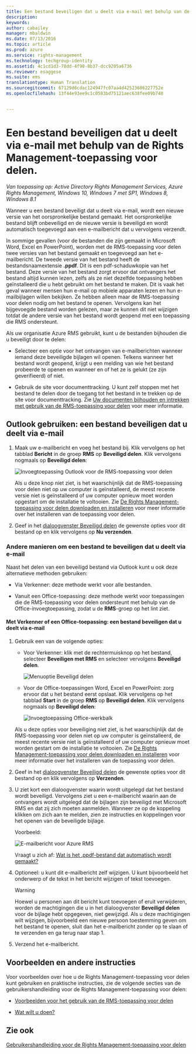```yaml
---
title: Een bestand beveiligen dat u deelt via e-mail met behulp van de Rights Management-toepassing voor delen | Azure RMS
description: 
keywords: 
author: cabailey
manager: mbaldwin
ms.date: 07/13/2016
ms.topic: article
ms.prod: azure
ms.service: rights-management
ms.technology: techgroup-identity
ms.assetid: 4c1cd1d3-78dd-4f90-8b37-dcc9205a6736
ms.reviewer: esaggese
ms.suite: ems
translationtype: Human Translation
ms.sourcegitcommit: 67129d6cdac124947fc07aa4d42523686227752e
ms.openlocfilehash: 13f44e93ee9c1c0583bd75121aec638fee09b748


---
```


# Een bestand beveiligen dat u deelt via e-mail met behulp van de Rights Management-toepassing voor delen.

*Van toepassing op: Active Directory Rights Management Services, Azure Rights Management, Windows 10, Windows 7 met SP1, Windows 8, Windows 8.1*

Wanneer u een bestand beveiligt dat u deelt via e-mail, wordt een nieuwe versie van het oorspronkelijke bestand gemaakt. Het oorspronkelijke bestand blijft onbeveiligd en de nieuwe versie is beveiligd en wordt automatisch toegevoegd aan een e-mailbericht dat u vervolgens verzendt.

In sommige gevallen (voor de bestanden die zijn gemaakt in Microsoft Word, Excel en PowerPoint), worden met de RMS-toepassing voor delen twee versies van het bestand gemaakt en toegevoegd aan het e-mailbericht. De tweede versie van het bestand heeft de bestandsnaamextensie **.ppdf**. Dit is een pdf-schaduwkopie van het bestand. Deze versie van het bestand zorgt ervoor dat ontvangers het bestand altijd kunnen lezen, zelfs als ze niet dezelfde toepassing hebben geïnstalleerd die u hebt gebruikt om het bestand te maken. Dit is vaak het geval wanneer mensen hun e-mail op mobiele apparaten lezen en hun e-mailbijlagen willen bekijken. Ze hebben alleen maar de RMS-toepassing voor delen nodig om het bestand te openen. Vervolgens kan het bijgevoegde bestand worden gelezen, maar ze kunnen dit niet wijzigen totdat de andere versie van het bestand wordt geopend met een toepassing die RMS ondersteunt.

Als uw organisatie Azure RMS gebruikt, kunt u de bestanden bijhouden die u beveiligt door te delen:

-   Selecteer een optie voor het ontvangen van e-mailberichten wanneer iemand deze beveiligde bijlagen wil openen. Telkens wanneer het bestand wordt geopend, krijgt u een melding van wie het bestand probeerde te openen en wanneer en of het ze is gelukt (ze zijn geverifieerd) of niet.

-   Gebruik de site voor documenttracking. U kunt zelf stoppen met het bestand te delen door de toegang tot het bestand in te trekken op de site voor documenttracking. Zie [Uw documenten bijhouden en intrekken met gebruik van de RMS-toepassing voor delen](sharing-app-track-revoke.md) voor meer informatie.

## Outlook gebruiken: een bestand beveiligen dat u deelt via e-mail

1.  Maak uw e-mailbericht en voeg het bestand bij. Klik vervolgens op het tabblad **Bericht** in de groep **RMS** op **Beveiligd delen**. Klik vervolgens nogmaals op **Beveiligd delen**:

    ![Invoegtoepassing Outlook voor de RMS-toepassing voor delen](../media/ADRMS_MSRMSApp_SP_OutlookToolbar.png)

    Als u deze knop niet ziet, is het waarschijnlijk dat de RMS-toepassing voor delen niet op uw computer is geïnstalleerd, de meest recente versie niet is geïnstalleerd of uw computer opnieuw moet worden opgestart om de installatie te voltooien. Zie [De Rights Management-toepassing voor delen downloaden en installeren](install-sharing-app.md) voor meer informatie over het installeren van de toepassing voor delen.

2.  Geef in het [dialoogvenster Beveiligd delen](sharing-app-dialog-box.md) de gewenste opties voor dit bestand op en klik vervolgens op **Nu verzenden**.

### Andere manieren om een bestand te beveiligen dat u deelt via e-mail
Naast het delen van een beveiligd bestand via Outlook kunt u ook deze alternatieve methoden gebruiken:

-   Via Verkenner: deze methode werkt voor alle bestanden.

-   Vanuit een Office-toepassing: deze methode werkt voor toepassingen die de RMS-toepassing voor delen ondersteunt met behulp van de Office-invoegtoepassing, zodat u de **RMS**-groep op het lint ziet.

#### Met Verkenner of een Office-toepassing: een bestand beveiligen dat u deelt via e-mail

1.  Gebruik een van de volgende opties:

    -   Voor Verkenner: klik met de rechtermuisknop op het bestand, selecteer **Beveiligen met RMS** en selecteer vervolgens **Beveiligd delen**.

        ![Menuoptie Beveiligd delen](../media/ADRMS_MSRMSApp_ShareProtectedMenu.png)

    -   Voor de Office-toepassingen Word, Excel en PowerPoint: zorg ervoor dat u het bestand eerst opslaat. Klik vervolgens op het tabblad **Start** in de groep **RMS** op **Beveiligd delen**. Klik vervolgens nogmaals op **Beveiligd delen**:

        ![Invoegtoepassing Office-werkbalk](../media/ADRMS_MSRMSApp_SP_OfficeToolbar.png)

    Als u deze opties voor beveiliging niet ziet, is het waarschijnlijk dat de RMS-toepassing voor delen niet op uw computer is geïnstalleerd, de meest recente versie niet is geïnstalleerd of uw computer opnieuw moet worden gestart om de installatie te voltooien. Zie [De Rights Management-toepassing voor delen downloaden en installeren](install-sharing-app.md) voor meer informatie over het installeren van de toepassing voor delen.

2.  Geef in het [dialoogvenster Beveiligd delen](sharing-app-dialog-box.md) de gewenste opties voor dit bestand op en klik vervolgens op **Verzenden**.

3.  U ziet kort een dialoogvenster waarin wordt uitgelegd dat het bestand wordt beveiligd. Vervolgens ziet u een e-mailbericht waarin aan de ontvangers wordt uitgelegd dat de bijlagen zijn beveiligd met Microsoft RMS en dat zij zich moeten aanmelden. Wanneer ze op de koppeling klikken om zich aan te melden, zien ze instructies en koppelingen voor het openen van de beveiligde bijlage.

    Voorbeeld:

    ![E-mailbericht voor Azure RMS](../media/ADRMS_MSRMSApp_EmailMessage.PNG)

    Vraagt u zich af: [Wat is het .ppdf-bestand dat automatisch wordt gemaakt?](sharing-app-dialog-box.md#what-s-the-ppdf-file-that-s-automatically-created)

4.  Optioneel: u kunt dit e-mailbericht zelf wijzigen. U kunt bijvoorbeeld het onderwerp of de tekst in het bericht wijzigen of tekst toevoegen.

    > [!WARNING]
    > Hoewel u personen aan dit bericht kunt toevoegen of eruit verwijderen, worden de machtigingen die u in het dialoogvenster **Beveiligd delen** voor de bijlage hebt opgegeven, niet gewijzigd. Als u deze machtigingen wilt wijzigen, bijvoorbeeld een nieuwe persoon toestemming geven om het bestand te openen, sluit dan het e-mailbericht zonder op te slaan of te verzenden en ga terug naar stap 1.

5.  Verzend het e-mailbericht.

## Voorbeelden en andere instructies
Voor voorbeelden over hoe u de Rights Management-toepassing voor delen kunt gebruiken en praktische instructies, zie de volgende secties van de gebruikershandleiding voor de Rights Management-toepassing voor delen:

-   [Voorbeelden voor het gebruik van de RMS-toepassing voor delen](sharing-app-user-guide.md#examples-for-using-the-rms-sharing-application)

-   [Wat wilt u doen?](sharing-app-user-guide.md#what-do-you-want-to-do)

## Zie ook
[Gebruikershandleiding voor de Rights Management-toepassing voor delen](sharing-app-user-guide.md)



<!--HONumber=Jul16_HO3-->


